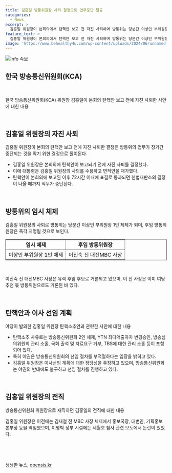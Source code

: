 ```yaml
---
title: 김홍일 방통위원장 사퇴 결정으로 업무중단 탈출
categories:
  - News
excerpt: >
  김홍일 위원장이 본회의에서 탄핵안 보고 전 자진 사퇴하며 방통위는 당분간 이상인 부위원장 1인 체제로 운영될 예정. 윤석열 대통령은 김 위원장의 사의를 수용하고 면직안을 재가했고, 탄핵안이 본회의에 보고되면 24시간 이후부터 72시간 이내에 표결로 통과되면 헌법재판소의 결정이 나올 때까지 직무가 중단될 전망. 후임 방통위원장으로는 이진숙 전 대전MBC 사장이 유력하게 거론되고 있으며, 그의 경력과 관련한 이야기가 진행될 예정이다.
feature_text: >
  김홍일 위원장이 본회의에서 탄핵안 보고 전 자진 사퇴하며 방통위는 당분간 이상인 부위원장 1인 체제로 운영될 예정. 윤석열 대통령은 김 위원장의 사의를 수용하고 면직안을 재가했고, 탄핵안이 본회의에 보고되면 24시간 이후부터 72시간 이내에 표결로 통과되면 헌법재판소의 결정이 나올 때까지 직무가 중단될 전망. 후임 방통위원장으로는 이진숙 전 대전MBC 사장이 유력하게 거론되고 있으며, 그의 경력과 관련한 이야기가 진행될 예정이다.
image: 'https://www.behealthy4u.com/wp-content/uploads/2024/06/unnamed-file.png'
---
```


<p><img src="https://www.behealthy4u.com/wp-content/uploads/2024/06/unnamed-file.png" alt="info 속보" /></p>

<h2 data-ke-size="size26">한국 방송통신위원회(KCA)</h2>

<p data-ke-size="size16">&nbsp;</p>

<p data-ke-size="size16">한국 방송통신위원회(KCA) 위원장 김홍일이 본회의 탄핵안 보고 전에 자진 사퇴한 사안에 대한 내용</p>

<p data-ke-size="size16">&nbsp;</p>

<h2 data-ke-size="size24">김홍일 위원장의 자진 사퇴</h2>

<p data-ke-size="size16">김홍일 위원장이 본회의 탄핵안 보고 전에 자진 사퇴한 결정은 방통위의 업무가 장기간 중단되는 것을 막기 위한 결정으로 풀이된다.</p>

<ul>
<li>김홍일 위원장은 본회의에 탄핵안이 보고되기 전에 자진 사퇴를 결정했다.</li>
<li>이에 대통령은 김홍일 위원장의 사의를 수용하고 면직안을 재가했다.</li>
<li>탄핵안이 본회의에 보고된 이후 72시간 이내에 표결로 통과되면 헌법재판소의 결정이 나올 때까지 직무가 중단된다.</li>
</ul>

<p data-ke-size="size16">&nbsp;</p>

<h2 data-ke-size="size24">방통위의 임시 체제</h2>

<p data-ke-size="size16">김홍일 위원장의 사퇴로 방통위는 당분간 이상인 부위원장 1인 체제가 되며, 후임 방통위원장은 즉각 지명될 것으로 보인다.</p>

<table style="width: 100%;" border="1">
<tbody>
<tr>
<td style="text-align: center; height: 17px;"><b>임시 체제</b></td>
<td style="text-align: center; height: 17px;"><b>후임 방통위원장</b></td>
</tr>
<tr>
<td style="text-align: center; height: 17px;">이상인 부위원장 1인 체제</td>
<td style="text-align: center; height: 17px;">이진숙 전 대전MBC 사장</td>
</tr>
</tbody>
</table>

<p data-ke-size="size16">&nbsp;</p>

<p data-ke-size="size16">이진숙 전 대전MBC 사장은 유력 후임 후보로 거론되고 있으며, 이 전 사장은 이미 여당 추천 몫 방통위원으로도 거론된 바 있다.</p>

<p data-ke-size="size16">&nbsp;</p>

<h2 data-ke-size="size24">탄핵안과 이사 선임 계획</h2>

<p data-ke-size="size16">야당이 발의한 김홍일 위원장 탄핵소추안과 관련한 사안에 대한 내용</p>

<ul>
<li>탄핵소추 사유로는 방송통신위원회 2인 체제, YTN 최다액출자자 변경승인, 방송심의위원회 관리 소홀, 국회 출석 및 자료요구 거부, TBS에 대한 관리 소홀 등이 포함되어 있다.</li>
<li>특히 야권은 방송통신위원회의 선임 절차를 부적절하다는 입장을 밝히고 있다.</li>
<li>김홍일 위원장은 이사선임 계획에 대한 정당성을 주장하고 있으며, 방송통신위원회는 야권의 반대에도 불구하고 선임 절차를 진행하고 있다.</li>
</ul>

<p data-ke-size="size16">&nbsp;</p>

<h2 data-ke-size="size24">김홍일 위원장의 전직</h2>

<p data-ke-size="size16">방송통신위원회 위원장으로 재직하던 김홍일의 전직에 대한 내용</p>

<p data-ke-size="size16">김홍일 위원장은 이전에는 김재철 전 MBC 사장 체제에서 홍보국장, 대변인, 기획홍보본부장 등을 역임했으며, 이명박 정부 시절에는 세월호 참사 관련 보도에서 논란이 있었다.</p>

<p data-ke-size="size16">&nbsp;</p>

<p data-ke-size="size16">&nbsp;</p>
생생한 뉴스, <a href="https://opensis.kr" rel="dofollow">opensis.kr</a>


